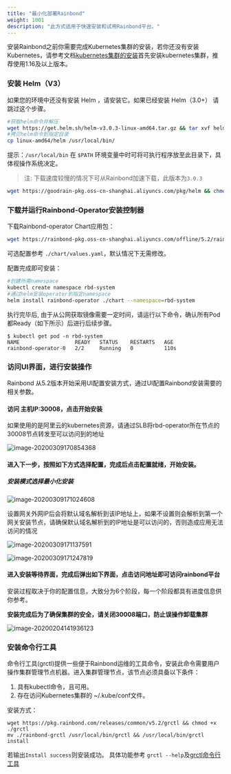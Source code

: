```yaml
---
title: "最小化部署Rainbond"
weight: 1001
description: "此方式适用于快速安装和试用Rainbond平台。"
---
```


安装Rainbond之前你需要完成Kubernetes集群的安装，若你还没有安装Kubernetes，请参考文档[kubernetes集群的安装](../kubernetes-install/)首先安装kubernetes集群，推荐使用1.16及以上版本。

### 安装 Helm（V3）

如果您的环境中还没有安装 Helm ，请安装它。如果已经安装 Helm（3.0+） 请跳过这个步骤。

```bash
#获取helm命令并解压
wget https://get.helm.sh/helm-v3.0.3-linux-amd64.tar.gz && tar xvf helm-v3.0.3-linux-amd64.tar.gz
#拷贝helm命令到指定目录
cp linux-amd64/helm /usr/local/bin/
```

提示：`/usr/local/bin` 在 `$PATH` 环境变量中时可将可执行程序放至此目录下，具体视操作系统决定。

> 注: 下载速度较慢的情况下可从Rainbond加速下载，此版本为`3.0.3`

```bash
wget https://goodrain-pkg.oss-cn-shanghai.aliyuncs.com/pkg/helm && chmod +x helm && mv helm /usr/local/bin/
```


### 下载并运行Rainbond-Operator安装控制器

下载Rainbond-operator Chart应用包：

```bash
wget https://rainbond-pkg.oss-cn-shanghai.aliyuncs.com/offline/5.2/rainbond-operator-chart-v5.2.0-release.tgz && tar xvf rainbond-operator-chart-v5.2.0-release.tgz
```

可选配置参考 `./chart/values.yaml`，默认情况下无需修改。

配置完成即可安装：

```bash
#创建所需namespace
kubectl create namespace rbd-system
#通过helm安装operator到指定namespace
helm install rainbond-operator ./chart --namespace=rbd-system
```

执行完毕后, 由于从公网获取镜像需要一定时间，请运行以下命令，确认所有Pod都Ready（如下所示）后进行后续步骤。

```
$ kubectl get pod -n rbd-system
NAME                  READY   STATUS    RESTARTS   AGE
rainbond-operator-0   2/2     Running   0          110s
```


### 访问UI界面，进行安装操作
   Rainbond 从5.2版本开始采用UI配置安装方式，通过UI配置Rainbond安装需要的相关参数。

#### 访问 **主机IP:30008**，点击开始安装

如果使用的是阿里云的kubernetes资源，请通过SLB将rbd-operator所在节点的30008节点转发至可以访问到的地址

![image-20200309170854368](https://grstatic.oss-cn-shanghai.aliyuncs.com/images/docs/5.2/user-operations/install/install.jpg)

#### 进入下一步，按照如下方式选择配置，完成后点击配置就绪，开始安装。

##### 安装模式选择最小化安装

![image-20200309171024608](https://tva1.sinaimg.cn/large/00831rSTly1gcnshqdsx5j31p70u00zw.jpg)

设置网关外网IP后会将默认域名解析到该IP地址上，如果不设置则会解析到第一个网关安装节点，请确保默认域名解析到的IP地址是可以访问的，否则造成应用无法访问的情况

![image-20200309171137591](https://tva1.sinaimg.cn/large/00831rSTly1gcnsj036uij31z00rq43k.jpg)

![image-20200309171247819](https://tva1.sinaimg.cn/large/00831rSTly1gcnsk7njeaj31z20gadj3.jpg)

#### 进入安装等待界面，完成后弹出如下界面，点击访问地址即可访问rainbond平台

安装过程取决于你的配置信息，大致分为6个阶段，每一个阶段都具有进度信息供你参考。

**安装完成后为了确保集群的安全，请关闭30008端口，防止误操作卸载集群**

![image-20200204141936123](https://grstatic.oss-cn-shanghai.aliyuncs.com/images/5.2/rainbond-install-4.jpg)


### 安装命令行工具

   命令行工具(grctl)提供一些便于Rainbond运维的工具命令，安装此命令需要用户操作集群管理节点机器。进入集群管理节点，该节点必须具备以下条件：

1. 具有kubectl命令，且可用。
2. 存在访问Kubernetes集群的 ~/.kube/conf文件。

安装方式：

```
wget https://pkg.rainbond.com/releases/common/v5.2/grctl && chmod +x ./grctl
mv ./rainbond-grctl /usr/local/bin/grctl && /usr/local/bin/grctl install
```

若输出`Install success`则安装成功。
具体功能参考 `grctl --help`及[grctl命令行工具](../../tools/grctl)